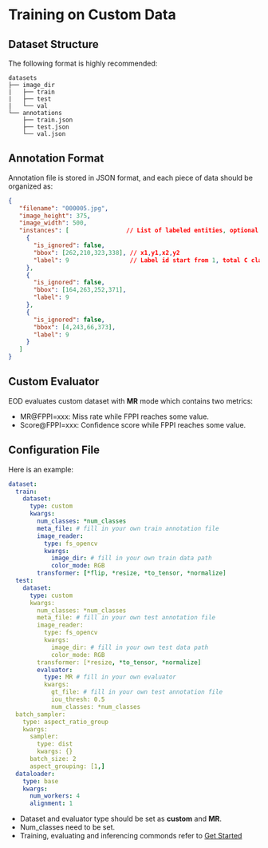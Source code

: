 # Training on Custom Data
## Dataset Structure
The following format is highly recommended:
```
datasets
├── image_dir
|   ├── train
|   ├── test
|   └── val
└── annotations
    ├── train.json
    ├── test.json
    └── val.json
```

## Annotation Format
Annotation file is stored in JSON format, and each piece of data should be organized as:
```json
{
   "filename": "000005.jpg",     
   "image_height": 375,          
   "image_width": 500,           
   "instances": [                // List of labeled entities, optional for test
     {
       "is_ignored": false,       
       "bbox": [262,210,323,338], // x1,y1,x2,y2
       "label": 9                 // Label id start from 1, total C classes corresponding  a range of [1, 2, ..., C]
     },
     {
       "is_ignored": false,
       "bbox": [164,263,252,371],
       "label": 9
     },
     {
       "is_ignored": false,
       "bbox": [4,243,66,373],
       "label": 9
     }
   ]
}
```

## Custom Evaluator
EOD evaluates custom dataset with **MR** mode which contains two metrics:

* MR@FPPI=xxx: Miss rate while FPPI reaches some value.
* Score@FPPI=xxx: Confidence score while FPPI reaches some value. 

## Configuration File
Here is an example:
```yaml
dataset:
  train:
    dataset:
      type: custom
      kwargs:
        num_classes: *num_classes
        meta_file: # fill in your own train annotation file
        image_reader:
          type: fs_opencv
          kwargs:
            image_dir: # fill in your own train data path
            color_mode: RGB
        transformer: [*flip, *resize, *to_tensor, *normalize]
  test:
    dataset:
      type: custom
      kwargs:
        num_classes: *num_classes
        meta_file: # fill in your own test annotation file 
        image_reader:
          type: fs_opencv
          kwargs:
            image_dir: # fill in your own test data path  
            color_mode: RGB
        transformer: [*resize, *to_tensor, *normalize]
        evaluator:
          type: MR # fill in your own evaluator
          kwargs:
            gt_file: # fill in your own test annotation file
            iou_thresh: 0.5
            num_classes: *num_classes
  batch_sampler:
    type: aspect_ratio_group
    kwargs:
      sampler:
        type: dist
        kwargs: {}
      batch_size: 2
      aspect_grouping: [1,]
  dataloader:
    type: base
    kwargs:
      num_workers: 4
      alignment: 1
```

* Dataset and evaluator type should be set as **custom** and **MR**.
* Num_classes need to be set.
* Training, evaluating and inferencing commonds refer to [Get Started](../README.md)  
